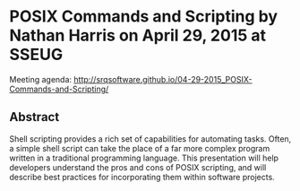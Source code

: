 # POSIX Commands and Scripting by Nathan Harris on April 29, 2015 at SSEUG
Meeting agenda: http://srqsoftware.github.io/04-29-2015_POSIX-Commands-and-Scripting/


## Abstract 
Shell scripting provides a rich set of capabilities for automating tasks. 
Often, a simple shell script can take the place of a far more complex program written in a traditional programming language. 
This presentation will help developers understand the pros and cons of POSIX scripting, and will describe best practices for incorporating them within software projects.


